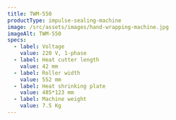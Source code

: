 ```yaml
---
title: TWM-550
productType: impulse-sealing-machine
image: /src/assets/images/hand-wrapping-machine.jpg
imageAlt: TWM-550
specs:
  - label: Voltage
    value: 220 V, 1-phase
  - label: Heat cutter length
    value: 42 mm
  - label: Roller width
    value: 552 mm
  - label: Heat shrinking plate
    value: 485*123 mm
  - label: Machine weight
    value: 7.5 Kg
---
```

